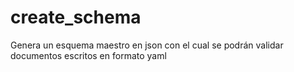# create_schema
Genera un esquema maestro en json con el cual se podrán validar documentos escritos en formato yaml
